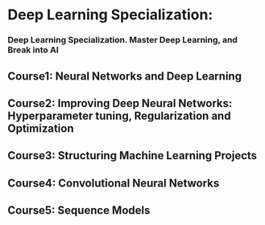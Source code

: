 # Deep Learning Specialization: 
### Deep Learning Specialization. Master Deep Learning, and Break into AI

## Course1: Neural Networks and Deep Learning

## Course2: Improving Deep Neural Networks: Hyperparameter tuning, Regularization and Optimization

## Course3: Structuring Machine Learning Projects

## Course4: Convolutional Neural Networks

## Course5: Sequence Models
